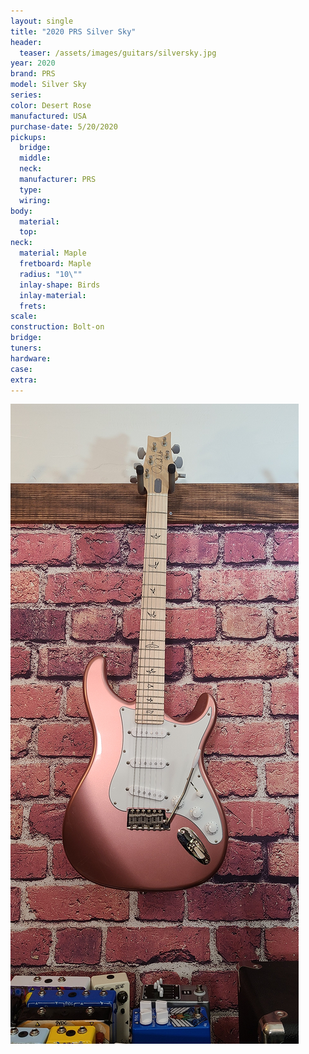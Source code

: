 ```yaml
---
layout: single
title: "2020 PRS Silver Sky"
header:
  teaser: /assets/images/guitars/silversky.jpg
year: 2020
brand: PRS
model: Silver Sky
series: 
color: Desert Rose
manufactured: USA
purchase-date: 5/20/2020
pickups:
  bridge: 
  middle: 
  neck: 
  manufacturer: PRS
  type: 
  wiring: 
body:
  material: 
  top: 
neck:
  material: Maple
  fretboard: Maple
  radius: "10\""
  inlay-shape: Birds
  inlay-material: 
  frets: 
scale: 
construction: Bolt-on
bridge: 
tuners:  
hardware: 
case: 
extra:  
---
```

![header](/assets/images/guitars/silversky.jpg)
